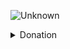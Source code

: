 ![Unknown](https://github.com/3a1/3a1/assets/75133897/834a6ea9-0f82-4903-aaf7-e1c3e6135cee)

<details>
<summary>Donation</summary>
  
**USDT**(*trc20*) - `TVGWH8oiHZJGB31medxhRg8ouzX5etDJC5`
</details>
